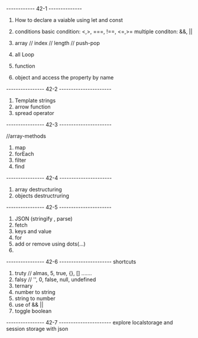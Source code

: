 ------------      42-1   --------------

1. How to declare a vaiable using let and const

2. conditions 
   basic condition:  <,>, ===, !==, <=,>= 
   multiple conditon: &&, ||

3. array // index // length // push-pop 

4. all Loop

5. function 

6. object and access the property by name


----------------  42-2  ----------------------

1. Template strings
2. arrow function 
4. spread operator


----------------  42-3  ----------------------

//array-methods
1. map 
2. forEach
3. filter
4. find

----------------  42-4  ----------------------

1. array destructuring
2. objects destructruring

----------------  42-5  ----------------------

1. JSON  (stringify , parse)
2. fetch
3. keys and value
4. for 
5. add or remove using dots(...)
6. 

----------------  42-6  ----------------------
shortcuts

1. truty // almas, 5, true, {}, [] .......
2. falsy // '', 0, false, null, undefined
3. ternary
4. number to string
5. string to number
6. use of && ||
7. toggle boolean

----------------  42-7  ----------------------
explore localstorage and session storage with json